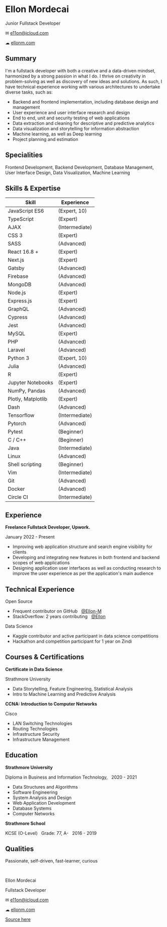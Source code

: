 Ellon Mordecai
==========

Junior Fullstack Developer

✉ e11on@icloud.com

☁ [ellonm.com](https://ellonm.com)

Summary
-------

I'm a fullstack developer with both a creative and a data-driven mindset, harmonized by a strong passion in what I do. I thrive on creativity in problem-solving as well as discovery of new ideas and solutions. As such, I have technical experience working with various architectures to undertake diverse tasks, such as:
- Backend and frontend implementation, including database design and management
- User experience and user interface research and design
- End to end, unit and security testing of web applications
- Data extraction and cleaning for descriptive and predictive analytics 
- Data visualization and storytelling for information abstraction
- Machine learning, as well as Deep learning 
- Project planning and estimation

Specialities
------------

Frontend Development, Backend Development, Database
Management, User Interface Design, Data Visualization, Machine Learning

Skills & Expertise
------------------

| Skill                           | Experience
| ------------------------------- | ----------------------------------
| JavaScript ES6                  | (Expert, 10)
| TypeScript                      | (Expert)
| AJAX                            | (Intermediate)
| CSS 3                           | (Expert)
| SASS                            | (Advanced)
| React 16.8 +                    | (Expert)
| Next.js                         | (Expert)
| Gatsby                          | (Advanced)
| Firebase                        | (Advanced)
| MongoDB                         | (Advanced)
| Node.js                         | (Expert)
| Express.js                      | (Expert)
| GraphQL                         | (Advanced)
| Cypress                         | (Advanced)
| Jest                            | (Advanced)
| MySQL                           | (Expert)
| PHP                             | (Advanced)
| Laravel                         | (Advanced)
| Python 3                        | (Expert, 10)
| Julia                           | (Advanced)
| R                               | (Expert)
| Jupyter Notebooks               | (Expert)
| NumPy, Pandas                   | (Advanced)
| Plotly, Matplotlib              | (Expert)
| Dash                            | (Advanced)
| Tensorflow                      | (Intermediate)
| Pytorch                         | (Advanced)
| Pytest                          | (Beginner)
| C / C++                         | (Beginner)
| Java                            | (Intermediate)
| Linux                           | (Advanced)
| Shell scripting                 | (Beginner)
| Vim                             | (Intermediate)
| Git                             | (Advanced)
| Docker                          | (Advanced)
| Circle CI                       | (Intermediate)

Experience
----------

**Freelance Fullstack Developer, Upwork.**

January 2022 - Present

* Improving web application structure and search engine visibility for clients
* Developing and integrating new features in both frontend and backend scopes of web applications
* Designing application user interfaces as well as conducting research to improve the user experience as per the application's main audience


Technical Experience
--------------------

Open Source

* Frequent contributor on GitHub &nbsp; [@Ellon-M](https://github.com/Ellon-M)
* StackOverflow: 2 years contributing &nbsp; [@Ellon](https://stackoverflow.com/users/16120597)

Data Science

* Kaggle contributor and active participant in data science competitions
* Hackathon and competition participant for 1 year on Zindi

Courses & Certifications
-------

**Certificate in Data Science**

Strathmore University

* Data Storytelling, Feature Engineering, Statistical Analysis
* Intro to Machine Learning and Predictive Analysis

**CCNA: Introduction to Computer Networks**

Cisco

* LAN Switching Technologies
* Routing Technologies
* Infrastructure Security
* Infrastructure Management


Education
---------

**Strathmore University**

Diploma in Business and Information Technology, &nbsp; 2020 - 2021

* Data Structures and Algorithms
* Software Engineering
* System Analysis and Design
* Web Application Development
* Database Systems
* Computer Networks

**Strathmore School**

KCSE (O-Level) &nbsp; Grade: 77, A- &nbsp; 2016 - 2019

Qualities
---------

Passionate, self-driven, fast-learner, curious


&nbsp;

Ellon Mordecai

Fullstack Developer

✉ e11on@icloud.com

☁ [ellonm.com](https://ellonm.com)

[Source here](https://github.com/Ellon-M/e.res/)